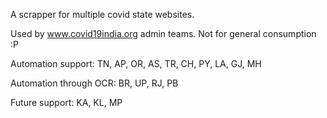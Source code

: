 A scrapper for multiple covid state websites.

Used by www.covid19india.org admin teams. Not for general consumption :P

Automation support:
TN, AP, OR, AS, TR, CH, PY, LA, GJ, MH

Automation through OCR:
BR, UP, RJ, PB

Future support:
KA, KL, MP
